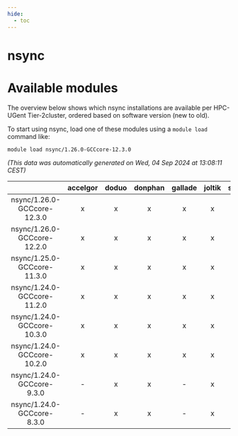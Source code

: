 ```yaml
---
hide:
  - toc
---
```


nsync
=====

# Available modules


The overview below shows which nsync installations are available per HPC-UGent Tier-2cluster, ordered based on software version (new to old).

To start using nsync, load one of these modules using a `module load` command like:

```shell
module load nsync/1.26.0-GCCcore-12.3.0
```

*(This data was automatically generated on Wed, 04 Sep 2024 at 13:08:11 CEST)*  

| |accelgor|doduo|donphan|gallade|joltik|shinx|skitty|
| :---: | :---: | :---: | :---: | :---: | :---: | :---: | :---: |
|nsync/1.26.0-GCCcore-12.3.0|x|x|x|x|x|x|x|
|nsync/1.26.0-GCCcore-12.2.0|x|x|x|x|x|-|x|
|nsync/1.25.0-GCCcore-11.3.0|x|x|x|x|x|-|x|
|nsync/1.24.0-GCCcore-11.2.0|x|x|x|x|x|-|x|
|nsync/1.24.0-GCCcore-10.3.0|x|x|x|x|x|-|x|
|nsync/1.24.0-GCCcore-10.2.0|x|x|x|x|x|-|x|
|nsync/1.24.0-GCCcore-9.3.0|-|x|x|-|x|-|x|
|nsync/1.24.0-GCCcore-8.3.0|-|x|x|-|x|-|x|
